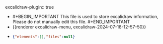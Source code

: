 excalidraw-plugin:: true

- #+BEGIN_IMPORTANT
  This file is used to store excalidraw information, Please do not manually edit this file.
  #+END_IMPORTANT
- {{renderer excalidraw-menu, excalidraw-2024-07-18-12-57-50}}
- ```json
  {"elements":[],"files":null}
  ```
